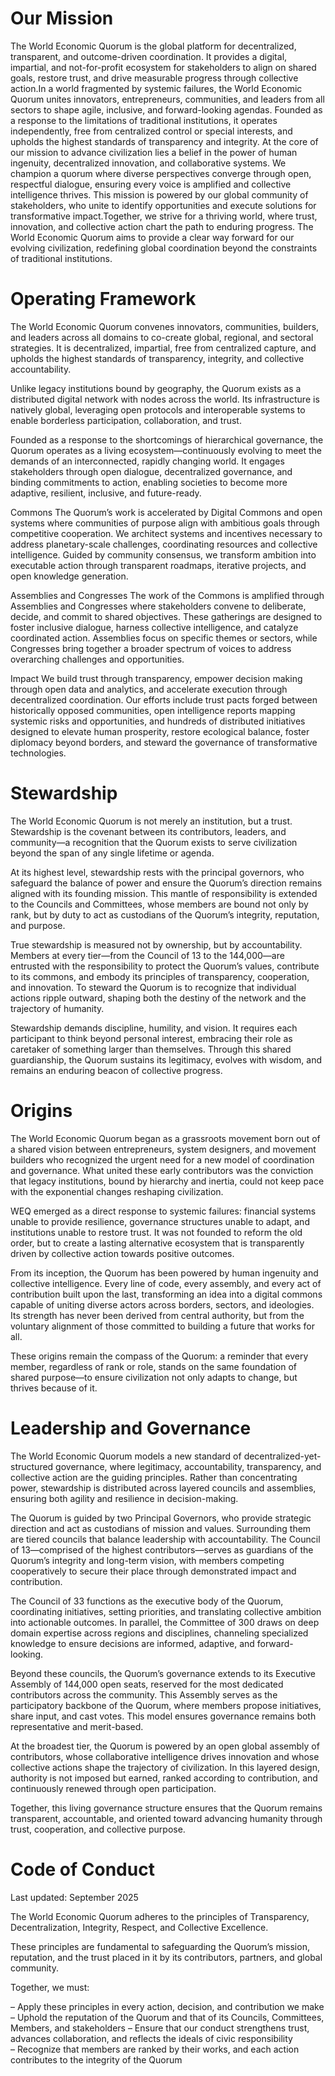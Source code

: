 # Our Mission
The World Economic Quorum is the global platform for decentralized, transparent, and outcome-driven coordination. It provides a digital, impartial, and not-for-profit ecosystem for stakeholders to align on shared goals, restore trust, and drive measurable progress through collective action.In a world fragmented by systemic failures, the World Economic Quorum unites innovators, entrepreneurs, communities, and leaders from all sectors to shape agile, inclusive, and forward-looking agendas. Founded as a response to the limitations of traditional institutions, it operates independently, free from centralized control or special interests, and upholds the highest standards of transparency and integrity. 
At the core of our mission to advance civilization lies a belief in the power of human ingenuity, decentralized innovation, and collaborative systems. We champion a quorum where diverse perspectives converge through open, respectful dialogue, ensuring every voice is amplified and collective intelligence thrives. This mission is powered by our global community of stakeholders, who unite to identify opportunities and execute solutions for transformative impact.Together, we strive for a thriving world, where trust, innovation, and collective action chart the path to enduring progress. The World Economic Quorum aims to provide a clear way forward for our evolving civilization, redefining global coordination beyond the constraints of traditional institutions.

# Operating Framework
The World Economic Quorum convenes innovators, communities, builders, and leaders across all domains to co-create global, regional, and sectoral strategies. It is decentralized, impartial, free from centralized capture, and upholds the highest standards of transparency, integrity, and collective accountability.

Unlike legacy institutions bound by geography, the Quorum exists as a distributed digital network with nodes across the world. Its infrastructure is natively global, leveraging open protocols and interoperable systems to enable borderless participation, collaboration, and trust.

Founded as a response to the shortcomings of hierarchical governance, the Quorum operates as a living ecosystem—continuously evolving to meet the demands of an interconnected, rapidly changing world. It engages stakeholders through open dialogue, decentralized governance, and binding commitments to action, enabling societies to become more adaptive, resilient, inclusive, and future-ready.

Commons
The Quorum’s work is accelerated by Digital Commons and open systems where communities of purpose align with ambitious goals through competitive cooperation. We architect systems and incentives necessary to address planetary-scale challenges, coordinating resources and collective intelligence. Guided by community consensus, we transform ambition into executable action through transparent roadmaps, iterative projects, and open knowledge generation.

Assemblies and Congresses
The work of the Commons is amplified through Assemblies and Congresses where stakeholders convene to deliberate, decide, and commit to shared objectives. These gatherings are designed to foster inclusive dialogue, harness collective intelligence, and catalyze coordinated action. Assemblies focus on specific themes or sectors, while Congresses bring together a broader spectrum of voices to address overarching challenges and opportunities.

Impact
We build trust through transparency, empower decision making through open data and analytics, and accelerate execution through decentralized coordination. Our efforts include trust pacts forged between historically opposed communities, open intelligence reports mapping systemic risks and opportunities, and hundreds of distributed initiatives designed to elevate human prosperity, restore ecological balance, foster diplomacy beyond borders, and steward the governance of transformative technologies.

# Stewardship

The World Economic Quorum is not merely an institution, but a trust. Stewardship is the covenant between its contributors, leaders, and community—a recognition that the Quorum exists to serve civilization beyond the span of any single lifetime or agenda.

At its highest level, stewardship rests with the principal governors, who safeguard the balance of power and ensure the Quorum’s direction remains aligned with its founding mission. This mantle of responsibility is extended to the Councils and Committees, whose members are bound not only by rank, but by duty to act as custodians of the Quorum’s integrity, reputation, and purpose.

True stewardship is measured not by ownership, but by accountability. Members at every tier—from the Council of 13 to the 144,000—are entrusted with the responsibility to protect the Quorum’s values, contribute to its commons, and embody its principles of transparency, cooperation, and innovation. To steward the Quorum is to recognize that individual actions ripple outward, shaping both the destiny of the network and the trajectory of humanity.

Stewardship demands discipline, humility, and vision. It requires each participant to think beyond personal interest, embracing their role as caretaker of something larger than themselves. Through this shared guardianship, the Quorum sustains its legitimacy, evolves with wisdom, and remains an enduring beacon of collective progress.

# Origins
The World Economic Quorum began as a grassroots movement born out of a shared vision between entrepreneurs, system designers, and movement builders who recognized the urgent need for a new model of coordination and governance. What united these early contributors was the conviction that legacy institutions, bound by hierarchy and inertia, could not keep pace with the exponential changes reshaping civilization.

WEQ emerged as a direct response to systemic failures: financial systems unable to provide resilience, governance structures unable to adapt, and institutions unable to restore trust. It was not founded to reform the old order, but to create a lasting alternative ecosystem that is transparently driven by collective action towards positive outcomes.

From its inception, the Quorum has been powered by human ingenuity and collective intelligence. Every line of code, every assembly, and every act of contribution built upon the last, transforming an idea into a digital commons capable of uniting diverse actors across borders, sectors, and ideologies. Its strength has never been derived from central authority, but from the voluntary alignment of those committed to building a future that works for all.

These origins remain the compass of the Quorum: a reminder that every member, regardless of rank or role, stands on the same foundation of shared purpose—to ensure civilization not only adapts to change, but thrives because of it.


# Leadership and Governance
The World Economic Quorum models a new standard of decentralized-yet-structured governance, where legitimacy, accountability, transparency, and collective action are the guiding principles. Rather than concentrating power, stewardship is distributed across layered councils and assemblies, ensuring both agility and resilience in decision-making.

The Quorum is guided by two Principal Governors, who provide strategic direction and act as custodians of mission and values. Surrounding them are tiered councils that balance leadership with accountability. The Council of 13—comprised of the highest contributors—serves as guardians of the Quorum’s integrity and long-term vision, with members competing cooperatively to secure their place through demonstrated impact and contribution.

The Council of 33 functions as the executive body of the Quorum, coordinating initiatives, setting priorities, and translating collective ambition into actionable outcomes. In parallel, the Committee of 300 draws on deep domain expertise across regions and disciplines, channeling specialized knowledge to ensure decisions are informed, adaptive, and forward-looking.

Beyond these councils, the Quorum’s governance extends to its Executive Assembly of 144,000 open seats, reserved for the most dedicated contributors across the community. This Assembly serves as the participatory backbone of the Quorum, where members propose initiatives, share input, and cast votes. This model ensures governance remains both representative and merit-based.

At the broadest tier, the Quorum is powered by an open global assembly of contributors, whose collaborative intelligence drives innovation and whose collective actions shape the trajectory of civilization. In this layered design, authority is not imposed but earned, ranked according to contribution, and continuously renewed through open participation.

Together, this living governance structure ensures that the Quorum remains transparent, accountable, and oriented toward advancing humanity through trust, cooperation, and collective purpose.



# Code of Conduct

Last updated: September 2025

The World Economic Quorum adheres to the principles of Transparency, Decentralization, Integrity, Respect, and Collective Excellence.

These principles are fundamental to safeguarding the Quorum’s mission, reputation, and the trust placed in it by its contributors, partners, and global community.

Together, we must:

– Apply these principles in every action, decision, and contribution we make  
– Uphold the reputation of the Quorum and that of its Councils, Committees, Members, and stakeholders
– Ensure that our conduct strengthens trust, advances collaboration, and reflects the ideals of civic responsibility  
– Recognize that members are ranked by their works, and each action contributes to the integrity of the Quorum
